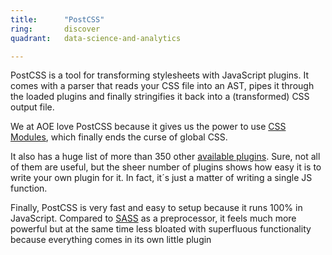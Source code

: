 ```yaml
---
title:      "PostCSS"
ring:       discover
quadrant:   data-science-and-analytics

---
```


PostCSS is a tool for transforming stylesheets with JavaScript plugins. It comes with a parser that reads your CSS file into an AST, pipes it through the loaded plugins and finally
stringifies it back into a (transformed) CSS output file.

We at AOE love PostCSS because it gives us the power to use [CSS Modules](https://github.com/css-modules/css-modules), which finally ends the curse of global CSS.

It also has a huge list of more than 350 other [available plugins](http://postcss.parts/).
Sure, not all of them are useful, but the sheer number of plugins shows how easy it is to write your own plugin for it.
In fact, it´s just a matter of writing a single JS function.

Finally, PostCSS is very fast and easy to setup because it runs 100% in JavaScript.
Compared to [SASS](/data-science-and-analytics/sass.html) as a preprocessor, it feels much more powerful but at the same time less bloated with superfluous functionality because everything comes in its own little plugin
